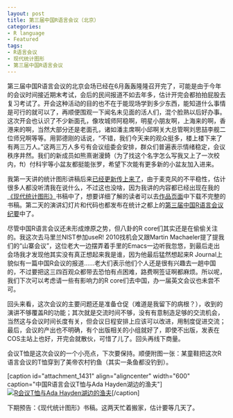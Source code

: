 ```yaml
---
layout: post
title: 第三届中国R语言会议（北京）
categories:
- R language
- Featured
tags:
- R语言会议
- 现代统计图形
- 第三届中国R语言会议
---
```


第三届中国R语言会议的北京会场已经在6月轰轰隆隆召开完了，可能是由于今年的会议时间接近期末考试，会后的民间报道不如去年多，估计开完会都拍拍屁股去复习考试了。开会这种活动的目的也不在于能现场学到多少东西，能知道什么事情是可行的就可以了，再顺便围观一下闻名未见面的活人们，混个脸熟以后好办事。这次开会也认识了不少新面孔，像攻城师阿稳啊，明星小朋友啊，上海来的啊，香港来的啊，当然大部分还是老面孔，诸如潘主席啊小邱啊关大总管啊刘思喆李舰二位师兄啊等等。用郭德刚的话说，“不错，我们今天来的观众挺多，楼上楼下来了有两三万人。”这两三万人多亏有会议组委会安排，群众们普遍表示情绪稳定，会议秩序井然。我们的新成员如熊熹谢漫錡（为了找这个名字怎么写我又上了一次校内，ft）付科宇等小盆友都挺能张罗，希望下次能有更多新的小盆友加入进来。

我第一天讲的统计图形讲稿后来[已经更新传上来了](http://yihui.name/cn/2010/05/chinar-tutorial-and-sas-experts-wanted/)，由于麦克风的不平稳性，估计很多人都没听清我在说什么，不过这也没啥，因为我讲的内容都已经出现在我的[《现代统计图形》](http://yihui.name/cn/publication/#MSG)书稿中了，想要详细了解的读者可以去[作品页面](http://yihui.name/cn/publication/)中下载不完整的书稿。第二天的演讲幻灯片和代码也都发布在统计之都上的[第三届中国R语言会议纪要](http://cos.name/2010/06/3rd-china-r-beijing-summary/)中了。

尽管中国R语言会议还未形成燎原之势，但八卦的R core们其实还是在偷偷关注的。我这次去马里兰NIST参加useR! 2010找机会又跟Martin Machaeler提了提我们的“山寨会议”，这位老大一边摆弄着手里的Emacs一边听我忽悠，到最后走出会场我才发现他其实没有真正想起来我是谁，因为他最后猛然想起来R Journal上貌似有一篇中国R会议的报道……老大们表示他们个人还是很有兴趣去一趟中国的，不过要把这三四百观众都带去恐怕有点困难，路费啊签证啊都麻烦。所以呢，我们下次可以考虑请一些有影响力的R core们去中国，办一届英文会议也未尝不可。

回头来看，这次会议的主要问题还是准备仓促（难道是我留下的病根？），收到的演讲不够覆盖R的功能；其次就是交流时间不够，没有有意制造足够的交流机会，当然这与会议时间长度有关，但会议日程安排上应该可以改进，用制度促进交流；最后，会议的产出也不明确，有个出版相关的小组就好了，即使不出版，发表在COS主站上也好，开完会就散伙，可惜了儿了。回头再线下商量。

会议T恤是这次会议的一个小亮点，下次要保持。顺便附图一张：某童鞋把这次R语言会议的T恤穿到了美帝农村钓鱼（其实一条鱼都没钓到）。

[caption id="attachment_1431" align="aligncenter" width="600" caption="中国R语言会议T恤与Ada Hayden湖边的渔夫"][![R会议T恤与Ada Hayden湖边的渔夫](http://yihui.name/cn/wp-content/uploads/2010/07/fishing-in-ames.jpg)](http://yihui.name/cn/wp-content/uploads/2010/07/fishing-in-ames.jpg)[/caption]

下期预告：《现代统计图形》书稿。这两天忙着搬家，估计要等几天了。
